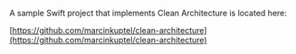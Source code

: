 A sample Swift project that implements Clean Architecture is located here:

[https://github.com/marcinkuptel/clean-architecture](https://github.com/marcinkuptel/clean-architecture)